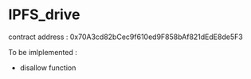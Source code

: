 # IPFS_drive

contract address : 0x70A3cd82bCec9f610ed9F858bAf821dEdE8de5F3

To be imlplemented :
 - disallow function

